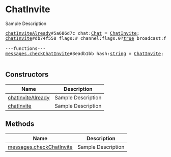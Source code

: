 # ChatInvite

Sample Description

<pre>
<a href="../constructor/chatInviteAlready.md">chatInviteAlready</a>#5a686d7c chat:<a href="../type/Chat.md">Chat</a> = <a href="../type/ChatInvite.md">ChatInvite</a>;
<a href="../constructor/chatInvite.md">chatInvite</a>#db74f558 flags:# channel:flags.0?<a href="../type/true.md">true</a> broadcast:flags.1?<a href="../type/true.md">true</a> public:flags.2?<a href="../type/true.md">true</a> megagroup:flags.3?<a href="../type/true.md">true</a> title:<a href="../type/string.md">string</a> photo:<a href="../type/ChatPhoto.md">ChatPhoto</a> participants_count:<a href="../type/int.md">int</a> participants:flags.4?Vector&lt;<a href="../type/User.md">User</a>&gt; = <a href="../type/ChatInvite.md">ChatInvite</a>;

---functions---
<a href="../method/messages.checkChatInvite.md">messages.checkChatInvite</a>#3eadb1bb hash:<a href="../type/string.md">string</a> = <a href="../type/ChatInvite.md">ChatInvite</a>;

</pre>

## Constructors

| Name | Description |
|------|-------------|
| [chatInviteAlready](../constructor/chatInviteAlready.md) | Sample Description |
| [chatInvite](../constructor/chatInvite.md) | Sample Description |

## Methods

| Name | Description |
|------|-------------|
| [messages.checkChatInvite](../method/messages.checkChatInvite.md) | Sample Description |
